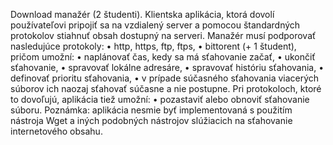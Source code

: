 Download manažér (2 študenti). Klientska aplikácia, ktorá dovolí používateľovi pripojiť sa na vzdialený server a pomocou štandardných protokolov stiahnuť obsah dostupný na serveri. Manažér musí podporovať nasledujúce protokoly:
• http, https, ftp, ftps,
• bittorent (+ 1 študent),
pričom umožní:
• naplánovať čas, kedy sa má sťahovanie začať,
• ukončiť sťahovanie,
• spravovať lokálne adresáre,
• spravovať históriu sťahovania,
• definovať prioritu sťahovania,
• v prípade súčasného sťahovania viacerých súborov ich naozaj sťahovať súčasne a nie postupne.
Pri protokoloch, ktoré to dovoľujú, aplikácia tiež umožní:
• pozastaviť alebo obnoviť sťahovanie súboru.
Poznámka: aplikácia nesmie byť implementovaná s použitím nástroja Wget a iných podobných nástrojov slúžiacich na sťahovanie internetového obsahu.
